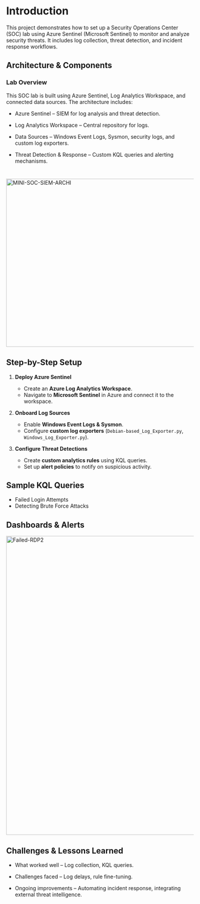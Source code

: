 # Introduction
This project demonstrates how to set up a Security Operations Center (SOC) lab using Azure Sentinel (Microsoft Sentinel) to monitor and analyze security threats. It includes log collection, threat detection, and incident response workflows.

## Architecture & Components

### Lab Overview

This SOC lab is built using Azure Sentinel, Log Analytics Workspace, and connected data sources. The architecture includes:

- Azure Sentinel – SIEM for log analysis and threat detection.

- Log Analytics Workspace – Central repository for logs.

- Data Sources – Windows Event Logs, Sysmon, security logs, and custom log exporters.

- Threat Detection & Response – Custom KQL queries and alerting mechanisms.

#

<img src="https://github.com/azak00/SOC-WITH-SIEM/assets/26345001/43742caa-cffe-4972-aa2f-855d5074e2ca" alt="MINI-SOC-SIEM-ARCHI" style="height: 450px; width:850;"/> 

## Step-by-Step Setup

1. **Deploy Azure Sentinel**
   - Create an **Azure Log Analytics Workspace**.
   - Navigate to **Microsoft Sentinel** in Azure and connect it to the workspace.

2. **Onboard Log Sources**
   - Enable **Windows Event Logs & Sysmon**.
   - Configure **custom log exporters** (`Debian-based_Log_Exporter.py`, `Windows_Log_Exporter.py`).

3. **Configure Threat Detections**
   - Create **custom analytics rules** using KQL queries.
   - Set up **alert policies** to notify on suspicious activity.

## Sample KQL Queries
- Failed Login Attempts
- Detecting Brute Force Attacks

## Dashboards & Alerts
<img width="800" alt="Failed-RDP2" src="https://github.com/user-attachments/assets/110254d3-b9d1-44ae-a753-9761c6228dc9" />

## Challenges & Lessons Learned

- What worked well – Log collection, KQL queries.

- Challenges faced – Log delays, rule fine-tuning.

- Ongoing improvements – Automating incident response, integrating external threat intelligence.





<!--
![Mini-Soc with SIEM](https://github.com/azak00/SOC-WITH-SIEM/assets/26345001/43742caa-cffe-4972-aa2f-855d5074e2ca)

## 

### Environment/Tools/Service Used

- Azure Virtual Machines
- Data Connection Endpoint: Connection bridge to receive collected logs and send to log analytics workspace. 
- Azure Log Analytics Workspaces
- Data Connection Rule: Defines where data is collected and transformed and where to send it.
- Azure Sentinel: Azure SIEM to analyse and visualize logs on a global attack map. 




